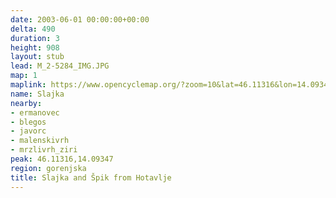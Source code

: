 ```yaml
---
date: 2003-06-01 00:00:00+00:00
delta: 490
duration: 3
height: 908
layout: stub
lead: M_2-5284_IMG.JPG
map: 1
maplink: https://www.opencyclemap.org/?zoom=10&lat=46.11316&lon=14.09347&layers=B0000
name: Slajka
nearby:
- ermanovec
- blegos
- javorc
- malenskivrh
- mrzlivrh_ziri
peak: 46.11316,14.09347
region: gorenjska
title: Slajka and Špik from Hotavlje
---
```

